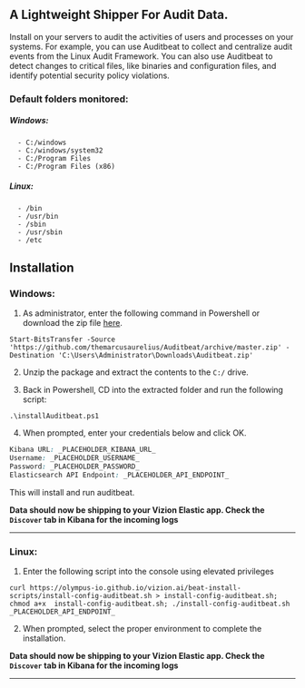 ## A Lightweight Shipper For Audit Data.

Install on your servers to audit the activities of users and processes on your systems. For example, you can use Auditbeat to collect and centralize audit events from the Linux Audit Framework. You can also use Auditbeat to detect changes to critical files, like binaries and configuration files, and identify potential security policy violations.

### Default folders monitored:

##### Windows: 

```
  - C:/windows
  - C:/windows/system32
  - C:/Program Files
  - C:/Program Files (x86)
```

##### Linux:

```
  - /bin
  - /usr/bin
  - /sbin
  - /usr/sbin
  - /etc
```


## Installation

### Windows:

1) As administrator, enter the following command in Powershell or download the zip file [here](https://github.com/themarcusaurelius/Auditbeat/archive/master.zip).

```
Start-BitsTransfer -Source 'https://github.com/themarcusaurelius/Auditbeat/archive/master.zip' -Destination 'C:\Users\Administrator\Downloads\Auditbeat.zip'
```

2) Unzip the package and extract the contents to the `C:/` drive.

3) Back in Powershell, CD into the extracted folder and run the following script:

```
.\installAuditbeat.ps1
```

4) When prompted, enter your credentials below and click OK.

```css
Kibana URL: _PLACEHOLDER_KIBANA_URL_
Username: _PLACEHOLDER_USERNAME_
Password: _PLACEHOLDER_PASSWORD_
Elasticsearch API Endpoint: _PLACEHOLDER_API_ENDPOINT_
```

This will install and run auditbeat.

**Data should now be shipping to your Vizion Elastic app. Check the ```Discover``` tab in Kibana for the incoming logs**

<hr>

### Linux:

1) Enter the following script into the console using elevated privileges

```Linux
curl https://olympus-io.github.io/vizion.ai/beat-install-scripts/install-config-auditbeat.sh > install-config-auditbeat.sh; chmod a+x  install-config-auditbeat.sh; ./install-config-auditbeat.sh _PLACEHOLDER_API_ENDPOINT_
```

2) When prompted, select the proper environment to complete the installation.

**Data should now be shipping to your Vizion Elastic app. Check the ```Discover``` tab in Kibana for the incoming logs**

<hr>



